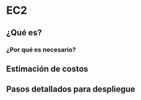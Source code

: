 # EC2

## ¿Qué es?

### ¿Por qué es necesario?

## Estimación de costos

## Pasos detallados para despliegue
